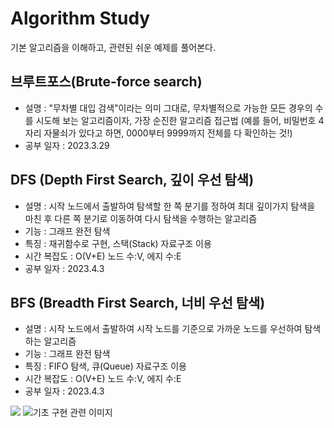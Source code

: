 # Algorithm Study


기본 알고리즘을 이해하고, 관련된 쉬운 예제를 풀어본다.



## 브루트포스(Brute-force search)
- 설명 :  "무차별 대입 검색"이라는 의미 그대로, 무차별적으로 가능한 모든 경우의 수를 시도해 보는 알고리즘이자, 가장 순진한 알고리즘 접근법 (예를 들어, 비밀번호 4자리 자물쇠가 있다고 하면, 0000부터 9999까지 전체를 다 확인하는 것!)
- 공부 일자 : 2023.3.29

## DFS (Depth First Search, 깊이 우선 탐색)
- 설명 : 시작 노드에서 출발하여 탐색할 한 쪽 분기를 정하여 최대 깊이가지 탐색을 마친 후 다른 쪽 분기로 이동하여 다시 탐색을 수행하는 알고리즘
- 기능 : 그래프 완전 탐색
- 특징 : 재귀함수로 구현, 스택(Stack) 자료구조 이용
- 시간 복잡도 : O(V+E) 노드 수:V, 에지 수:E
- 공부 일자 : 2023.4.3

## BFS (Breadth First Search, 너비 우선 탐색)
- 설명 : 시작 노드에서 출발하여 시작 노드를 기준으로 가까운 노드를 우선하여 탐색하는 알고리즘
- 기능 : 그래프 완전 탐색
- 특징 : FIFO 탐색, 큐(Queue) 자료구조 이용
- 시간 복잡도 : O(V+E) 노드 수:V, 에지 수:E
- 공부 일자 : 2023.4.3

![](https://images.velog.io/images/513sojin/post/fac1b4e5-c8c5-4d05-9e98-0bb3fb0534e7/bfs.png)
![기초 구현 관련 이미지](https://www.fun-coding.org/00_Images/BFSDFS.png)
